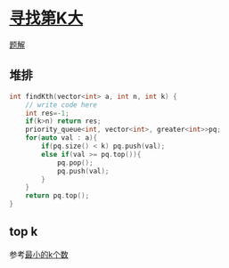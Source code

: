 # [寻找第K大](https://www.nowcoder.com/practice/e016ad9b7f0b45048c58a9f27ba618bf)
[题解](./main_1.cpp)

## 堆排
```cpp
int findKth(vector<int> a, int n, int k) {
	// write code here
	int res=-1;
	if(k>n) return res;
	priority_queue<int, vector<int>, greater<int>>pq;
	for(auto val : a){
		if(pq.size() < k) pq.push(val);
		else if(val >= pq.top()){
			pq.pop();
			pq.push(val);
		}
	}
	return pq.top();
}
```

## top k
参考[最小的k个数](../1-最小的k个数/conclusion.md)